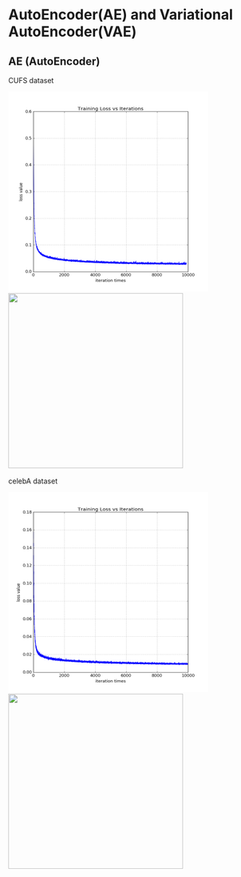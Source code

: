 # AutoEncoder(AE) and Variational AutoEncoder(VAE)

AE (AutoEncoder)        
-----   

CUFS dataset
<p >
<align="left">
  <img src = "./ae_res/cufs_curve/loss_curve.png?raw=true" width="400" height="400">
<align="right">
  <img src = "./ae_res/cufs_samples/samples.gif?raw=true" width="350" height="350">
</p>

celebA dataset
<p >
<align="left">
  <img src = "./ae_res/celeba_curve/loss_curve.png?raw=true" width="400" height="400">
<align="right">
  <img src = "./ae_res/celeba_samples/samples.gif?raw=true" width="350" height="350">
</p>
